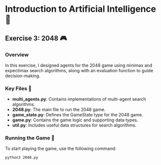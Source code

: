 # Introduction to Artificial Intelligence 🤖
## Exercise 3: 2048 🎮

### Overview
In this exercise, I designed agents for the 2048 game using minimax and expectimax search algorithms, along with an evaluation function to guide decision-making.

### Key Files 📂
- **multi_agents.py**: Contains implementations of multi-agent search algorithms.
- **2048.py**: The main file to run the 2048 game.
- **game_state.py**: Defines the GameState type for the 2048 game.
- **game.py**: Contains the game logic and supporting data types.
- **util.py**: Includes useful data structures for search algorithms.

### Running the Game 🚀
To start playing the game, use the following command:
```bash
python3 2048.py
